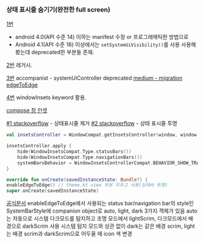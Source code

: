 ### 상태 표시줄 숨기기(완전한 full screen)
[1번](https://developer.android.com/training/system-ui/status?hl=ko)
- android 4.0(API 수준 14) 이하는 manifest 수정 or 프로그래매틱한 방법으로
- Android 4.1(API 수준 16) 이상에서는 `setSystemUiVisibility()`를 사용
	사용해 봤는데 deprecated한 부분들 존재.
	
[2번](https://developer.android.com/training/system-ui/immersive?hl=ko) 
 레거시.

[3번](https://github.com/google/accompanist/tree/main/systemuicontroller)
accompanist - systemUiController
 deprecated
[medium - migration edgeToEdge](https://medium.com/@stefanoq21/accompanist-system-ui-controller-deprecated-a3678ba3f244)
 
[4번](https://developer.android.com/jetpack/compose/layouts/insets?hl=ko)
	windowInsets keyword 활용.

[compose 창 인셋](https://developer.android.com/jetpack/compose/layouts/insets?hl=ko)

[#1 stackoverflow](https://stackoverflow.com/questions/69688138/how-to-hide-navigationbar-and-statusbar-in-jetpack-compose) - 상태표시줄 제거 [#2 stackoverflow](https://stackoverflow.com/questions/74429460/how-to-implement-transparent-status-bar-in-jetpack-compose-android) - 상태 표시줄 투명
```kotlin
val insetsController = WindowCompat.getInsetsController(window, window.decorView)

insetsController.apply {
    hide(WindowInsetsCompat.Type.statusBars())
    hide(WindowInsetsCompat.Type.navigationBars())
    systemBarsBehavior = WindowInsetsControllerCompat.BEHAVIOR_SHOW_TRANSIENT_BARS_BY_SWIPE
}
```

```kotlin
override fun onCreate(savedInstanceState: Bundle?) {  
enableEdgeToEdge() // theme.kt view 부분 지우고 사용(상태바 투명)  
super.onCreate(savedInstanceState)
```

[공식문서](https://developer.android.com/reference/androidx/activity/SystemBarStyle)
enableEdgeToEdge에서 사용되는 status bar/navigation bar의 style인 SystemBarStyle에 companion object로 auto, light, dark 3가지 객체가 있음
auto는 자동으로 시스템 다크모드를 탐지하고 조명 모드에서 lightScrim, 다크모드에서 배경으로 darkScrim 사용
시스템 탐지 모드와 상관 없이 dark는 같은 배경 scrim, light는 배경 scrim과 darkScrim으로 어두울 때 icon 색 변경